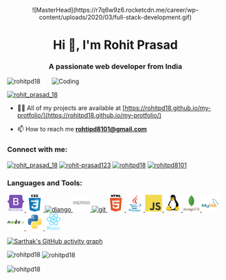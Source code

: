 <p align="center">
  ![MasterHead](https://r7q6w9z6.rocketcdn.me/career/wp-content/uploads/2020/03/full-stack-development.gif)
<p>
<h1 align="center">Hi 👋, I'm Rohit Prasad</h1>
<h3 align="center">A passionate web developer from India</h3>
<img align="right" alt="Coding" width="400" src="https://cdn3d.iconscout.com/3d/premium/thumb/web-developer-5019745-4183732.png">

<p align="left"> <img src="https://komarev.com/ghpvc/?username=rohitpd18&label=Profile%20views&color=0e75b6&style=flat" alt="rohitpd18" /> </p>

<p align="left"> <a href="https://twitter.com/rohit_prasad_18" target="blank"><img src="https://img.shields.io/twitter/follow/rohit_prasad_18?logo=twitter&style=for-the-badge" alt="rohit_prasad_18" /></a> </p>

- 👨‍💻 All of my projects are available at [https://rohitpd18.github.io/my-protfolio/](https://rohitpd18.github.io/my-protfolio/)

- 📫 How to reach me **rohtipd8101@gmail.com**

<h3 align="left">Connect with me:</h3>
<p align="left">
<a href="https://twitter.com/rohit_prasad_18" target="blank"><img align="center" src="https://raw.githubusercontent.com/rahuldkjain/github-profile-readme-generator/master/src/images/icons/Social/twitter.svg" alt="rohit_prasad_18" height="30" width="40" /></a>
<a href="https://linkedin.com/in/rohit-prasad123" target="blank"><img align="center" src="https://raw.githubusercontent.com/rahuldkjain/github-profile-readme-generator/master/src/images/icons/Social/linked-in-alt.svg" alt="rohit-prasad123" height="30" width="40" /></a>
<a href="https://instagram.com/rohitpd18" target="blank"><img align="center" src="https://raw.githubusercontent.com/rahuldkjain/github-profile-readme-generator/master/src/images/icons/Social/instagram.svg" alt="rohitpd18" height="30" width="40" /></a>
<a href="https://www.hackerrank.com/rohitpd8101" target="blank"><img align="center" src="https://raw.githubusercontent.com/rahuldkjain/github-profile-readme-generator/master/src/images/icons/Social/hackerrank.svg" alt="rohitpd8101" height="30" width="40" /></a>
</p>

<h3 align="left">Languages and Tools:</h3>
<p align="left"> <a href="https://getbootstrap.com" target="_blank" rel="noreferrer"> <img src="https://raw.githubusercontent.com/devicons/devicon/master/icons/bootstrap/bootstrap-plain-wordmark.svg" alt="bootstrap" width="40" height="40"/> </a> <a href="https://www.w3schools.com/css/" target="_blank" rel="noreferrer"> <img src="https://raw.githubusercontent.com/devicons/devicon/master/icons/css3/css3-original-wordmark.svg" alt="css3" width="40" height="40"/> </a> <a href="https://www.djangoproject.com/" target="_blank" rel="noreferrer"> <img src="https://cdn.worldvectorlogo.com/logos/django.svg" alt="django" width="40" height="40"/> </a> <a href="https://expressjs.com" target="_blank" rel="noreferrer"> <img src="https://raw.githubusercontent.com/devicons/devicon/master/icons/express/express-original-wordmark.svg" alt="express" width="40" height="40"/> </a> <a href="https://git-scm.com/" target="_blank" rel="noreferrer"> <img src="https://www.vectorlogo.zone/logos/git-scm/git-scm-icon.svg" alt="git" width="40" height="40"/> </a> <a href="https://www.w3.org/html/" target="_blank" rel="noreferrer"> <img src="https://raw.githubusercontent.com/devicons/devicon/master/icons/html5/html5-original-wordmark.svg" alt="html5" width="40" height="40"/> </a> <a href="https://www.java.com" target="_blank" rel="noreferrer"> <img src="https://raw.githubusercontent.com/devicons/devicon/master/icons/java/java-original.svg" alt="java" width="40" height="40"/> </a> <a href="https://developer.mozilla.org/en-US/docs/Web/JavaScript" target="_blank" rel="noreferrer"> <img src="https://raw.githubusercontent.com/devicons/devicon/master/icons/javascript/javascript-original.svg" alt="javascript" width="40" height="40"/> </a> <a href="https://www.linux.org/" target="_blank" rel="noreferrer"> <img src="https://raw.githubusercontent.com/devicons/devicon/master/icons/linux/linux-original.svg" alt="linux" width="40" height="40"/> </a> <a href="https://www.mongodb.com/" target="_blank" rel="noreferrer"> <img src="https://raw.githubusercontent.com/devicons/devicon/master/icons/mongodb/mongodb-original-wordmark.svg" alt="mongodb" width="40" height="40"/> </a> <a href="https://www.mysql.com/" target="_blank" rel="noreferrer"> <img src="https://raw.githubusercontent.com/devicons/devicon/master/icons/mysql/mysql-original-wordmark.svg" alt="mysql" width="40" height="40"/> </a> <a href="https://nodejs.org" target="_blank" rel="noreferrer"> <img src="https://raw.githubusercontent.com/devicons/devicon/master/icons/nodejs/nodejs-original-wordmark.svg" alt="nodejs" width="40" height="40"/> </a> <a href="https://www.python.org" target="_blank" rel="noreferrer"> <img src="https://raw.githubusercontent.com/devicons/devicon/master/icons/python/python-original.svg" alt="python" width="40" height="40"/> </a> <a href="https://reactjs.org/" target="_blank" rel="noreferrer"> <img src="https://raw.githubusercontent.com/devicons/devicon/master/icons/react/react-original-wordmark.svg" alt="react" width="40" height="40"/> </a> </p>

[![Sarthak's GitHub activity graph](https://activity-graph.herokuapp.com/graph?username=rohitpd18&&theme=xcode)](https://rohitpd18.github.io/)

<p><img align="left" src="https://github-readme-stats.vercel.app/api/top-langs?username=rohitpd18&show_icons=true&locale=en&layout=compact&theme=tokyonight" alt="rohitpd18" /></p>

<p>&nbsp;<img align="center" src="https://github-readme-stats.vercel.app/api?username=rohitpd18&show_icons=true&locale=en&theme=tokyonight" alt="rohitpd18" /></p>

<p><img align="center" src="https://github-readme-streak-stats.herokuapp.com/?user=rohitpd18&theme=tokyonight" alt="rohitpd18" /></p>
